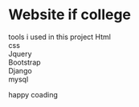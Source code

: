 <h1>Website if college</h1> 

tools i used in this project
Html<br>
css<br>
Jquery<br>
Bootstrap<br>
Django<br>
mysql<br>

happy coading
